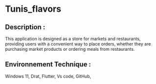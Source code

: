 # Tunis_flavors

## Description : 
This application is designed as a store for markets and restaurants, providing users with a convenient way to place orders, whether they are purchasing market products or ordering meals from restaurants.
## Environnement Technique :
Windows 11, Drat, Flutter, Vs code, GitHub, 
